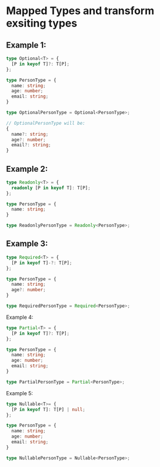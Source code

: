 # Mapped Types and transform exsiting types

## Example 1:

```ts
type Optional<T> = {
  [P in keyof T]?: T[P];
};

type PersonType = {
  name: string;
  age: number;
  email: string;
}

type OptionalPersonType = Optional<PersonType>;

// OptionalPersonType will be:
{
  name?: string;
  age?: number;
  email?: string;
}
```

## Example 2:

```ts
type Readonly<T> = {
  readonly [P in keyof T]: T[P];
};

type PersonType = {
  name: string;
}

type ReadonlyPersonType = Readonly<PersonType>;
```

## Example 3:

```ts
type Required<T> = {
  [P in keyof T]-?: T[P];
};

type PersonType = {
  name: string;
  age?: number;
}

type RequiredPersonType = Required<PersonType>;
```

Example 4:

```ts
type Partial<T> = {
  [P in keyof T]?: T[P];
};

type PersonType = {
  name: string;
  age: number;
  email: string;
}

type PartialPersonType = Partial<PersonType>;
```

Example 5:

```ts
type Nullable<T>= {
  [P in keyof T]: T[P] | null;
};

type PersonType = {
  name: string;
  age: number;
  email: string;
}

type NullablePersonType = Nullable<PersonType>;
```
